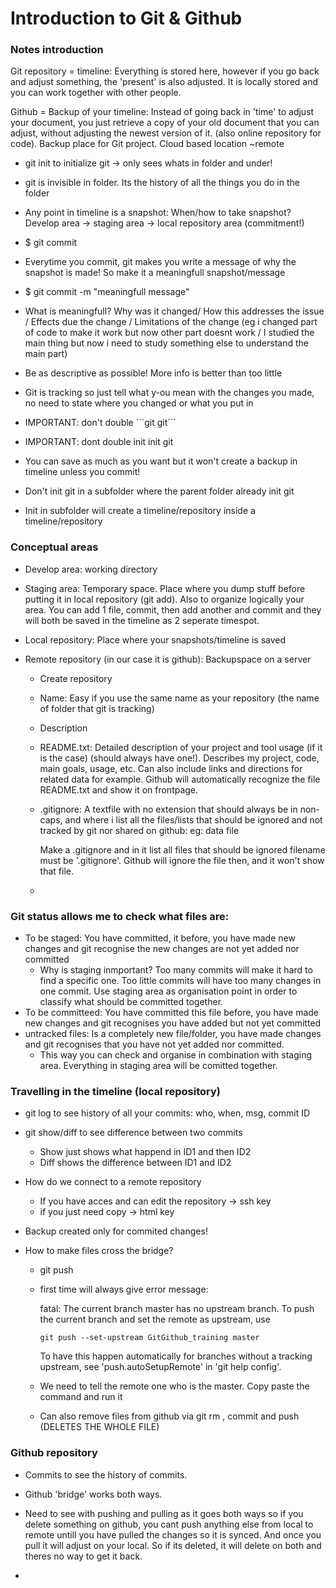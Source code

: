 # Introduction to Git & Github

### Notes introduction

Git repository = timeline: Everything is stored here, however if you go back and adjust something, the 'present' is also adjusted. It is locally stored and you can work together with other people.

Github = Backup of your timeline: Instead of going back in 'time' to adjust your document, you just retrieve a copy of your old document that you can adjust, without adjusting the newest version of it. (also online repository for code). Backup place for Git project. Cloud based location ~remote 

- git init to initialize git -> only sees whats in folder and under!

- git is invisible in folder. Its the history of all the things you do in the folder

- Any point in timeline is a snapshot: When/how to take snapshot? Develop area -> staging area -> local repository area (commitment!)

- $ git commit 

- Everytime you commit, git makes you write a message of why the snapshot is made! So make it a meaningfull snapshot/message

- $ git commit -m "meaningfull message"

- What is meaningfull? Why was it changed/ How this addresses the issue / Effects due the change / Limitations of the change (eg i changed part of code to make it work but now other part doesnt work / I studied the main thing but now i need to study something else to understand the main part) 

- Be as descriptive as possible! More info is better than too little 

- Git is tracking so just tell what y-ou mean with the changes you made, no need to state where you changed or what you put in

- IMPORTANT: don't double ´´´git git´´´ 

- IMPORTANT: dont double init init git

- You can save as much as you want but it won't create a backup in timeline unless you commit!

- Don't init git in a subfolder where the parent folder already init git

- Init in subfolder will create a timeline/repository inside a timeline/repository

### Conceptual areas

- Develop area: working directory

- Staging area: Temporary space. Place where you dump stuff before putting it in local repository (git add). Also to organize logically your area. You can add 1 file, commit, then add another and commit and they will both be saved in the timeline as 2 seperate timespot.

- Local repository: Place where your snapshots/timeline is saved

- Remote repository (in our case it is github): Backupspace on a server
  
  - Create repository 
  
  - Name: Easy if you use the same name as your repository (the name of folder that git is tracking) 
  
  - Description
  
  - README.txt: Detailed description of your project and tool usage (if it is the case) (should always have one!). Describes my project, code, main goals, usage, etc. Can also include links and directions for related data for example. Github will automatically recognize the file README.txt and show it on frontpage.
  
  - .gitignore: A textfile with no extension that should always be in non-caps, and where i list all the files/lists that should be ignored and not tracked by git nor shared on github: eg: data file
    
    Make a .gitignore and in it list all files that should be ignored
    filename must be '.gitignore'. Github will ignore the file then, and it won't show that file.
  
  - 

### Git status allows me to check what files are:

- To be staged: You have committed, it before, you have made new changes and git recognise the new changes are not yet added nor committed
  - Why is staging inmportant?
    Too many commits will make it hard to find a specific one.
    Too little commits will have too many changes in one commit.
    Use staging area as organisation point in order to classify what should be committed together. 
- To be committeed: You have committed this file before, you have made new changes and git recognises you have added but not yet committed 
- untracked files: Is a completely new file/folder, you have made changes and git recognises that you have not yet added nor committed.
  - This way you can check and organise in combination with staging area. Everything in staging area will be comitted together.

### Travelling in the timeline (local repository)

- git log to see history of all your commits: who, when, msg, commit ID 

- git show/diff to see difference between two commits
  
  - Show just shows what happend in ID1 and then ID2
  - Diff shows the difference between ID1 and ID2

- How do we connect to a remote repository
  
  - If you have acces and can edit the repository -> ssh key
  - if you just need copy -> html key

- Backup created only for commited changes! 

- How to make files cross the bridge? 
  
  - git push
  
  - first time will always give error message:
    
    fatal: The current branch master has no upstream branch.
    To push the current branch and set the remote as upstream, use
    
        git push --set-upstream GitGithub_training master
    
    To have this happen automatically for branches without a tracking
    upstream, see 'push.autoSetupRemote' in 'git help config'.
  
  - We need to tell the remote one who is the master.
    Copy paste the command and run it
  
  - Can also remove files from github via git rm <file> , commit and push (DELETES THE WHOLE FILE)

### Github repository

- Commits to see the history of commits.

- Github 'bridge' works both ways.

- Need to see with pushing and pulling as it goes both ways so if you delete something on github, you cant push anything else from local to remote untill you have pulled the changes so it is synced. And once you pull it will adjust on your local. So if its deleted, it will delete on both and theres no way to get it back. 

- 
